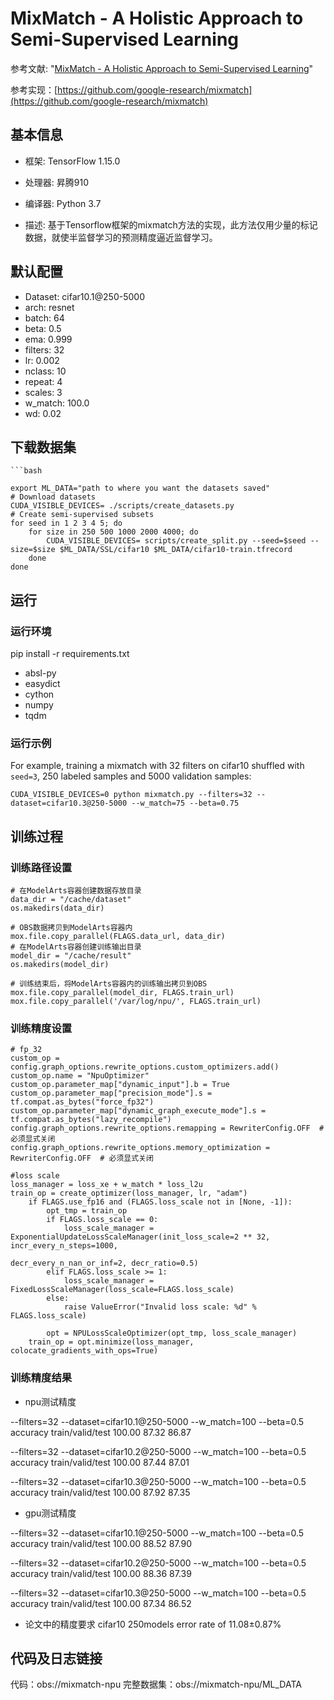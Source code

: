 # MixMatch - A Holistic Approach to Semi-Supervised Learning

参考文献: "[MixMatch - A Holistic Approach to Semi-Supervised Learning](https://arxiv.org/abs/1905.02249)" 

参考实现：[https://github.com/google-research/mixmatch](https://github.com/google-research/mixmatch)
## 基本信息


- 框架:  TensorFlow 1.15.0


- 处理器:  昇腾910


- 编译器:  Python 3.7


- 描述:  基于Tensorflow框架的mixmatch方法的实现，此方法仅用少量的标记数据，就使半监督学习的预测精度逼近监督学习。

## 默认配置

- Dataset: cifar10.1@250-5000
- arch: resnet
- batch: 64                         
- beta: 0.5
- ema: 0.999
- filters: 32
- lr: 0.002
- nclass: 10
- repeat: 4
- scales: 3
- w_match: 100.0
- wd: 0.02

## 下载数据集

	```bash

	export ML_DATA="path to where you want the datasets saved"
	# Download datasets
	CUDA_VISIBLE_DEVICES= ./scripts/create_datasets.py
    # Create semi-supervised subsets
    for seed in 1 2 3 4 5; do
        for size in 250 500 1000 2000 4000; do      
        	CUDA_VISIBLE_DEVICES= scripts/create_split.py --seed=$seed --size=$size $ML_DATA/SSL/cifar10 $ML_DATA/cifar10-train.tfrecord 
    	done
    done

## 运行
### 运行环境
pip install -r requirements.txt


- absl-py
- easydict
- cython
- numpy
- tqdm

### 运行示例

For example, training a mixmatch with 32 filters on cifar10 shuffled with `seed=3`, 250 labeled samples and 5000
validation samples:
	
	CUDA_VISIBLE_DEVICES=0 python mixmatch.py --filters=32 --dataset=cifar10.3@250-5000 --w_match=75 --beta=0.75


## 训练过程
### 训练路径设置

	# 在ModelArts容器创建数据存放目录
	data_dir = "/cache/dataset"
	os.makedirs(data_dir)

	# OBS数据拷贝到ModelArts容器内
	mox.file.copy_parallel(FLAGS.data_url, data_dir)
	# 在ModelArts容器创建训练输出目录
	model_dir = "/cache/result"
	os.makedirs(model_dir)

	# 训练结束后，将ModelArts容器内的训练输出拷贝到OBS
    mox.file.copy_parallel(model_dir, FLAGS.train_url)
    mox.file.copy_parallel('/var/log/npu/', FLAGS.train_url)
 

### 训练精度设置

	# fp_32
	custom_op = config.graph_options.rewrite_options.custom_optimizers.add()
	custom_op.name = "NpuOptimizer"
	custom_op.parameter_map["dynamic_input"].b = True
	custom_op.parameter_map["precision_mode"].s = tf.compat.as_bytes("force_fp32")
	custom_op.parameter_map["dynamic_graph_execute_mode"].s = tf.compat.as_bytes("lazy_recompile")
	config.graph_options.rewrite_options.remapping = RewriterConfig.OFF  # 必须显式关闭
	config.graph_options.rewrite_options.memory_optimization = RewriterConfig.OFF  # 必须显式关闭

    #loss scale
	loss_manager = loss_xe + w_match * loss_l2u
	train_op = create_optimizer(loss_manager, lr, "adam")
        if FLAGS.use_fp16 and (FLAGS.loss_scale not in [None, -1]):
            opt_tmp = train_op
            if FLAGS.loss_scale == 0:
                loss_scale_manager = ExponentialUpdateLossScaleManager(init_loss_scale=2 ** 32, incr_every_n_steps=1000,
                                                                       decr_every_n_nan_or_inf=2, decr_ratio=0.5)
            elif FLAGS.loss_scale >= 1:
                loss_scale_manager = FixedLossScaleManager(loss_scale=FLAGS.loss_scale)
            else:
                raise ValueError("Invalid loss scale: %d" % FLAGS.loss_scale)

            opt = NPULossScaleOptimizer(opt_tmp, loss_scale_manager)
        train_op = opt.minimize(loss_manager, colocate_gradients_with_ops=True)

### 训练精度结果
- npu测试精度

--filters=32 --dataset=cifar10.1@250-5000 --w_match=100 --beta=0.5 accuracy train/valid/test  100.00  87.32  86.87

--filters=32 --dataset=cifar10.2@250-5000 --w_match=100 --beta=0.5 accuracy train/valid/test  100.00  87.44  87.01

--filters=32 --dataset=cifar10.3@250-5000 --w_match=100 --beta=0.5 accuracy train/valid/test  100.00  87.92  87.35

- gpu测试精度

--filters=32 --dataset=cifar10.1@250-5000 --w_match=100 --beta=0.5 accuracy train/valid/test  100.00  88.52  87.90

--filters=32 --dataset=cifar10.2@250-5000 --w_match=100 --beta=0.5 accuracy train/valid/test  100.00  88.36  87.39

--filters=32 --dataset=cifar10.3@250-5000 --w_match=100 --beta=0.5 accuracy train/valid/test  100.00  87.34  86.52


- 论文中的精度要求
  cifar10 250models error rate of 11.08±0.87%

## 代码及日志链接

代码：obs://mixmatch-npu
完整数据集：obs://mixmatch-npu/ML_DATA